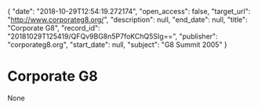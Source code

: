 {
  "date": "2018-10-29T12:54:19.272174", 
  "open_access": false, 
  "target_url": "http://www.corporateg8.org/", 
  "description": null, 
  "end_date": null, 
  "title": "Corporate G8", 
  "record_id": "20181029T125419/QFQv9BG8n5P7foKChQ5SIg==", 
  "publisher": "corporateg8.org", 
  "start_date": null, 
  "subject": "G8 Summit 2005"
}

# Corporate G8

None